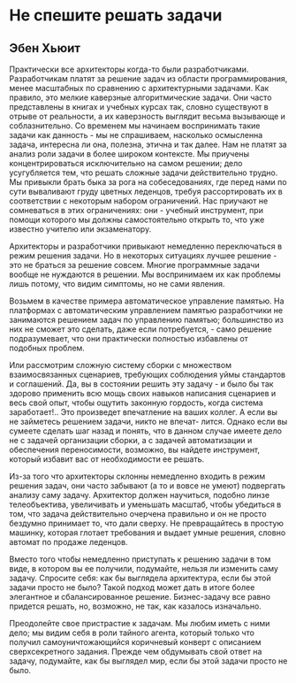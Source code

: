 # Не спешите решать задачи

## Эбен Хьюит

Практически все архитекторы когда-то были разработчиками. Разработчикам
платят за решение задач из области программирования, менее масштабных
по сравнению с архитектурными задачами. Как правило, это мелкие
каверзные алгоритмические задачи. Они часто представлены в книгах и учебных
курсах так, словно существуют в отрыве от реальности, а их каверзность
выглядит весьма вызывающе и соблазнительно. Со временем мы начинаем
воспринимать такие задачи как данность - мы не спрашиваем, насколько
осмысленна задача, интересна ли она, полезна, этична и так далее. Нам не
платят за анализ роли задачи в более широком контексте. Мы приучены
концентрироваться исключительно на самом решении; дело усугубляется
тем, что решать сложные задачи действительно трудно. Мы привыкли брать
быка за рога на собеседованиях, где перед нами по сути вываливают груду
цветных леденцов, требуя рассортировать их в соответствии с некоторым
набором ограничений. Нас приучают не сомневаться в этих ограничениях:
они - учебный инструмент, при помощи которого мы должны
самостоятельно открыть то, что уже известно учителю или экзаменатору.

Архитекторы и разработчики привыкают немедленно переключаться в
режим решения задачи. Но в некоторых ситуациях лучшее решение - это не
браться за решение совсем. Многие программные задачи вообще не
нуждаются в решении. Мы воспринимаем их как проблемы лишь потому, что
видим симптомы, но не сами явления.

Возьмем в качестве примера автоматическое управление памятью. На
платформах с автоматическим управлением памятью разработчики не
занимаются решением задач по управлению памятью; большинство из них не
сможет это сделать, даже если потребуется, - само решение подразумевает, что
они практически полностью избавлены от подобных проблем.

Или рассмотрим сложную систему сборки с множеством взаимосвязанных
сценариев, требующих соблюдения уймы стандартов и соглашений. Да, вы
в состоянии решить эту задачу - и было бы так здорово применить всю мощь
своих навыков написания сценариев и весь свой опыт, чтобы ощутить
законную гордость, когда система заработает!.. Это произведет впечатление на
ваших коллег. А если вы не займетесь решением задачи, никто не впечат-
лится. Однако если вы сумеете сделать шаг назад и понять, что в данном
случае имеете дело не с задачей организации сборки, а с задачей автоматизации
и обеспечения переносимости, возможно, вы найдете инструмент, который
избавит вас от необходимости ее решать.

Из-за того что архитекторы склонны немедленно входить в режим решения
задач, они часто забывают (а то и вовсе не умеют) подвергать анализу саму
задачу. Архитектор должен научиться, подобно линзе телеобъектива,
увеличивать и уменьшать масштаб, чтобы убедиться в том, что задача
действительно очерчена правильно и он не просто бездумно принимает то, что дали
сверху. Не превращайтесь в простую машинку, которая глотает требования
и выдает умные решения, словно автомат по продаже леденцов.

Вместо того чтобы немедленно приступать к решению задачи в том виде,
в котором вы ее получили, подумайте, нельзя ли изменить саму задачу.
Спросите себя: как бы выглядела архитектура, если бы этой задачи просто
не было? Такой подход может дать в итоге более элегантное и
сбалансированное решение. Бизнес-задачу все равно придется решать, но, возможно,
не так, как казалось изначально.

Преодолейте свое пристрастие к задачам. Мы любим иметь с ними дело; мы
видим себя в роли тайного агента, который только что получил
самоуничтожающийся коричневый конверт с описанием сверхсекретного задания.
Прежде чем обдумывать свой ответ на задачу, подумайте, как бы выглядел
мир, если бы этой задачи просто не было.